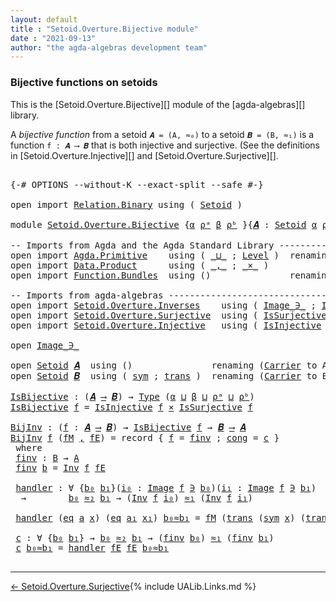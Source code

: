```yaml
---
layout: default
title : "Setoid.Overture.Bijective module"
date : "2021-09-13"
author: "the agda-algebras development team"
---
```


### <a id="bijective-functions-on-setoids">Bijective functions on setoids</a>

This is the [Setoid.Overture.Bijective][] module of the [agda-algebras][] library.

A *bijective function* from a setoid `𝑨 = (A, ≈₀)` to a setoid `𝑩 = (B, ≈₁)` is a function `f : 𝑨 ⟶ 𝑩` that is both injective and surjective. (See the definitions in [Setoid.Overture.Injective][] and [Setoid.Overture.Surjective][].

<pre class="Agda">

<a id="544" class="Symbol">{-#</a> <a id="548" class="Keyword">OPTIONS</a> <a id="556" class="Pragma">--without-K</a> <a id="568" class="Pragma">--exact-split</a> <a id="582" class="Pragma">--safe</a> <a id="589" class="Symbol">#-}</a>

<a id="594" class="Keyword">open</a> <a id="599" class="Keyword">import</a> <a id="606" href="Relation.Binary.html" class="Module">Relation.Binary</a> <a id="622" class="Keyword">using</a> <a id="628" class="Symbol">(</a> <a id="630" href="Relation.Binary.Bundles.html#1009" class="Record">Setoid</a> <a id="637" class="Symbol">)</a>

<a id="640" class="Keyword">module</a> <a id="647" href="Setoid.Overture.Bijective.html" class="Module">Setoid.Overture.Bijective</a> <a id="673" class="Symbol">{</a><a id="674" href="Setoid.Overture.Bijective.html#674" class="Bound">α</a> <a id="676" href="Setoid.Overture.Bijective.html#676" class="Bound">ρᵃ</a> <a id="679" href="Setoid.Overture.Bijective.html#679" class="Bound">β</a> <a id="681" href="Setoid.Overture.Bijective.html#681" class="Bound">ρᵇ</a> <a id="684" class="Symbol">}{</a><a id="686" href="Setoid.Overture.Bijective.html#686" class="Bound">𝑨</a> <a id="688" class="Symbol">:</a> <a id="690" href="Relation.Binary.Bundles.html#1009" class="Record">Setoid</a> <a id="697" href="Setoid.Overture.Bijective.html#674" class="Bound">α</a> <a id="699" href="Setoid.Overture.Bijective.html#676" class="Bound">ρᵃ</a><a id="701" class="Symbol">}{</a><a id="703" href="Setoid.Overture.Bijective.html#703" class="Bound">𝑩</a> <a id="705" class="Symbol">:</a> <a id="707" href="Relation.Binary.Bundles.html#1009" class="Record">Setoid</a> <a id="714" href="Setoid.Overture.Bijective.html#679" class="Bound">β</a> <a id="716" href="Setoid.Overture.Bijective.html#681" class="Bound">ρᵇ</a><a id="718" class="Symbol">}</a> <a id="720" class="Keyword">where</a>

<a id="727" class="Comment">-- Imports from Agda and the Agda Standard Library --------------------------</a>
<a id="805" class="Keyword">open</a> <a id="810" class="Keyword">import</a> <a id="817" href="Agda.Primitive.html" class="Module">Agda.Primitive</a>    <a id="835" class="Keyword">using</a> <a id="841" class="Symbol">(</a> <a id="843" href="Agda.Primitive.html#810" class="Primitive Operator">_⊔_</a> <a id="847" class="Symbol">;</a> <a id="849" href="Agda.Primitive.html#597" class="Postulate">Level</a> <a id="855" class="Symbol">)</a>  <a id="858" class="Keyword">renaming</a> <a id="867" class="Symbol">(</a> <a id="869" href="Agda.Primitive.html#326" class="Primitive">Set</a> <a id="873" class="Symbol">to</a> <a id="876" class="Primitive">Type</a> <a id="881" class="Symbol">)</a>
<a id="883" class="Keyword">open</a> <a id="888" class="Keyword">import</a> <a id="895" href="Data.Product.html" class="Module">Data.Product</a>      <a id="913" class="Keyword">using</a> <a id="919" class="Symbol">(</a> <a id="921" href="Agda.Builtin.Sigma.html#236" class="InductiveConstructor Operator">_,_</a> <a id="925" class="Symbol">;</a> <a id="927" href="Data.Product.html#1167" class="Function Operator">_×_</a> <a id="931" class="Symbol">)</a>
<a id="933" class="Keyword">open</a> <a id="938" class="Keyword">import</a> <a id="945" href="Function.Bundles.html" class="Module">Function.Bundles</a>  <a id="963" class="Keyword">using</a> <a id="969" class="Symbol">()</a>               <a id="986" class="Keyword">renaming</a> <a id="995" class="Symbol">(</a> <a id="997" href="Function.Bundles.html#1868" class="Record">Func</a> <a id="1002" class="Symbol">to</a> <a id="1005" class="Record">_⟶_</a> <a id="1009" class="Symbol">)</a>

<a id="1012" class="Comment">-- Imports from agda-algebras -----------------------------------------------</a>
<a id="1090" class="Keyword">open</a> <a id="1095" class="Keyword">import</a> <a id="1102" href="Setoid.Overture.Inverses.html" class="Module">Setoid.Overture.Inverses</a>    <a id="1130" class="Keyword">using</a> <a id="1136" class="Symbol">(</a> <a id="1138" href="Setoid.Overture.Inverses.html#1876" class="Datatype Operator">Image_∋_</a> <a id="1147" class="Symbol">;</a> <a id="1149" href="Setoid.Overture.Inverses.html#4381" class="Function">Inv</a> <a id="1153" class="Symbol">)</a>
<a id="1155" class="Keyword">open</a> <a id="1160" class="Keyword">import</a> <a id="1167" href="Setoid.Overture.Surjective.html" class="Module">Setoid.Overture.Surjective</a>  <a id="1195" class="Keyword">using</a> <a id="1201" class="Symbol">(</a> <a id="1203" href="Setoid.Overture.Surjective.html#2049" class="Function">IsSurjective</a> <a id="1216" class="Symbol">)</a>
<a id="1218" class="Keyword">open</a> <a id="1223" class="Keyword">import</a> <a id="1230" href="Setoid.Overture.Injective.html" class="Module">Setoid.Overture.Injective</a>   <a id="1258" class="Keyword">using</a> <a id="1264" class="Symbol">(</a> <a id="1266" href="Setoid.Overture.Injective.html#2190" class="Function">IsInjective</a> <a id="1278" class="Symbol">)</a>

<a id="1281" class="Keyword">open</a> <a id="1286" href="Setoid.Overture.Inverses.html#1876" class="Module Operator">Image_∋_</a>

<a id="1296" class="Keyword">open</a> <a id="1301" href="Relation.Binary.Bundles.html#1009" class="Module">Setoid</a> <a id="1308" href="Setoid.Overture.Bijective.html#686" class="Bound">𝑨</a>  <a id="1311" class="Keyword">using</a> <a id="1317" class="Symbol">()</a>               <a id="1334" class="Keyword">renaming</a> <a id="1343" class="Symbol">(</a><a id="1344" href="Relation.Binary.Bundles.html#1072" class="Field">Carrier</a> <a id="1352" class="Symbol">to</a> <a id="1355" class="Field">A</a><a id="1356" class="Symbol">;</a> <a id="1358" href="Relation.Binary.Bundles.html#1098" class="Field Operator">_≈_</a> <a id="1362" class="Symbol">to</a> <a id="1365" class="Field Operator">_≈₁_</a><a id="1369" class="Symbol">)</a>
<a id="1371" class="Keyword">open</a> <a id="1376" href="Relation.Binary.Bundles.html#1009" class="Module">Setoid</a> <a id="1383" href="Setoid.Overture.Bijective.html#703" class="Bound">𝑩</a>  <a id="1386" class="Keyword">using</a> <a id="1392" class="Symbol">(</a> <a id="1394" href="Relation.Binary.Structures.html#1594" class="Function">sym</a> <a id="1398" class="Symbol">;</a> <a id="1400" href="Relation.Binary.Structures.html#1620" class="Function">trans</a> <a id="1406" class="Symbol">)</a>  <a id="1409" class="Keyword">renaming</a> <a id="1418" class="Symbol">(</a><a id="1419" href="Relation.Binary.Bundles.html#1072" class="Field">Carrier</a> <a id="1427" class="Symbol">to</a> <a id="1430" class="Field">B</a><a id="1431" class="Symbol">;</a> <a id="1433" href="Relation.Binary.Bundles.html#1098" class="Field Operator">_≈_</a> <a id="1437" class="Symbol">to</a> <a id="1440" class="Field Operator">_≈₂_</a><a id="1444" class="Symbol">)</a>

<a id="IsBijective"></a><a id="1447" href="Setoid.Overture.Bijective.html#1447" class="Function">IsBijective</a> <a id="1459" class="Symbol">:</a> <a id="1461" class="Symbol">(</a><a id="1462" href="Setoid.Overture.Bijective.html#686" class="Bound">𝑨</a> <a id="1464" href="Setoid.Overture.Bijective.html#1005" class="Record Operator">⟶</a> <a id="1466" href="Setoid.Overture.Bijective.html#703" class="Bound">𝑩</a><a id="1467" class="Symbol">)</a> <a id="1469" class="Symbol">→</a> <a id="1471" href="Setoid.Overture.Bijective.html#876" class="Primitive">Type</a> <a id="1476" class="Symbol">(</a><a id="1477" href="Setoid.Overture.Bijective.html#674" class="Bound">α</a> <a id="1479" href="Agda.Primitive.html#810" class="Primitive Operator">⊔</a> <a id="1481" href="Setoid.Overture.Bijective.html#679" class="Bound">β</a> <a id="1483" href="Agda.Primitive.html#810" class="Primitive Operator">⊔</a> <a id="1485" href="Setoid.Overture.Bijective.html#676" class="Bound">ρᵃ</a> <a id="1488" href="Agda.Primitive.html#810" class="Primitive Operator">⊔</a> <a id="1490" href="Setoid.Overture.Bijective.html#681" class="Bound">ρᵇ</a><a id="1492" class="Symbol">)</a>
<a id="1494" href="Setoid.Overture.Bijective.html#1447" class="Function">IsBijective</a> <a id="1506" href="Setoid.Overture.Bijective.html#1506" class="Bound">f</a> <a id="1508" class="Symbol">=</a> <a id="1510" href="Setoid.Overture.Injective.html#2190" class="Function">IsInjective</a> <a id="1522" href="Setoid.Overture.Bijective.html#1506" class="Bound">f</a> <a id="1524" href="Data.Product.html#1167" class="Function Operator">×</a> <a id="1526" href="Setoid.Overture.Surjective.html#2049" class="Function">IsSurjective</a> <a id="1539" href="Setoid.Overture.Bijective.html#1506" class="Bound">f</a>

<a id="BijInv"></a><a id="1542" href="Setoid.Overture.Bijective.html#1542" class="Function">BijInv</a> <a id="1549" class="Symbol">:</a> <a id="1551" class="Symbol">(</a><a id="1552" href="Setoid.Overture.Bijective.html#1552" class="Bound">f</a> <a id="1554" class="Symbol">:</a> <a id="1556" href="Setoid.Overture.Bijective.html#686" class="Bound">𝑨</a> <a id="1558" href="Setoid.Overture.Bijective.html#1005" class="Record Operator">⟶</a> <a id="1560" href="Setoid.Overture.Bijective.html#703" class="Bound">𝑩</a><a id="1561" class="Symbol">)</a> <a id="1563" class="Symbol">→</a> <a id="1565" href="Setoid.Overture.Bijective.html#1447" class="Function">IsBijective</a> <a id="1577" href="Setoid.Overture.Bijective.html#1552" class="Bound">f</a> <a id="1579" class="Symbol">→</a> <a id="1581" href="Setoid.Overture.Bijective.html#703" class="Bound">𝑩</a> <a id="1583" href="Setoid.Overture.Bijective.html#1005" class="Record Operator">⟶</a> <a id="1585" href="Setoid.Overture.Bijective.html#686" class="Bound">𝑨</a>
<a id="1587" href="Setoid.Overture.Bijective.html#1542" class="Function">BijInv</a> <a id="1594" href="Setoid.Overture.Bijective.html#1594" class="Bound">f</a> <a id="1596" class="Symbol">(</a><a id="1597" href="Setoid.Overture.Bijective.html#1597" class="Bound">fM</a> <a id="1600" href="Agda.Builtin.Sigma.html#236" class="InductiveConstructor Operator">,</a> <a id="1602" href="Setoid.Overture.Bijective.html#1602" class="Bound">fE</a><a id="1604" class="Symbol">)</a> <a id="1606" class="Symbol">=</a> <a id="1608" class="Keyword">record</a> <a id="1615" class="Symbol">{</a> <a id="1617" href="Function.Bundles.html#1919" class="Field">f</a> <a id="1619" class="Symbol">=</a> <a id="1621" href="Setoid.Overture.Bijective.html#1647" class="Function">finv</a> <a id="1626" class="Symbol">;</a> <a id="1628" href="Function.Bundles.html#1938" class="Field">cong</a> <a id="1633" class="Symbol">=</a> <a id="1635" href="Setoid.Overture.Bijective.html#1862" class="Function">c</a> <a id="1637" class="Symbol">}</a>
 <a id="1640" class="Keyword">where</a>
 <a id="1647" href="Setoid.Overture.Bijective.html#1647" class="Function">finv</a> <a id="1652" class="Symbol">:</a> <a id="1654" href="Setoid.Overture.Bijective.html#1430" class="Field">B</a> <a id="1656" class="Symbol">→</a> <a id="1658" href="Setoid.Overture.Bijective.html#1355" class="Function">A</a>
 <a id="1661" href="Setoid.Overture.Bijective.html#1647" class="Function">finv</a> <a id="1666" href="Setoid.Overture.Bijective.html#1666" class="Bound">b</a> <a id="1668" class="Symbol">=</a> <a id="1670" href="Setoid.Overture.Inverses.html#4381" class="Function">Inv</a> <a id="1674" href="Setoid.Overture.Bijective.html#1594" class="Bound">f</a> <a id="1676" href="Setoid.Overture.Bijective.html#1602" class="Bound">fE</a>

 <a id="1681" href="Setoid.Overture.Bijective.html#1681" class="Function">handler</a> <a id="1689" class="Symbol">:</a> <a id="1691" class="Symbol">∀</a> <a id="1693" class="Symbol">{</a><a id="1694" href="Setoid.Overture.Bijective.html#1694" class="Bound">b₀</a> <a id="1697" href="Setoid.Overture.Bijective.html#1697" class="Bound">b₁</a><a id="1699" class="Symbol">}(</a><a id="1701" href="Setoid.Overture.Bijective.html#1701" class="Bound">i₀</a> <a id="1704" class="Symbol">:</a> <a id="1706" href="Setoid.Overture.Inverses.html#1876" class="Datatype Operator">Image</a> <a id="1712" href="Setoid.Overture.Bijective.html#1594" class="Bound">f</a> <a id="1714" href="Setoid.Overture.Inverses.html#1876" class="Datatype Operator">∋</a> <a id="1716" href="Setoid.Overture.Bijective.html#1694" class="Bound">b₀</a><a id="1718" class="Symbol">)(</a><a id="1720" href="Setoid.Overture.Bijective.html#1720" class="Bound">i₁</a> <a id="1723" class="Symbol">:</a> <a id="1725" href="Setoid.Overture.Inverses.html#1876" class="Datatype Operator">Image</a> <a id="1731" href="Setoid.Overture.Bijective.html#1594" class="Bound">f</a> <a id="1733" href="Setoid.Overture.Inverses.html#1876" class="Datatype Operator">∋</a> <a id="1735" href="Setoid.Overture.Bijective.html#1697" class="Bound">b₁</a><a id="1737" class="Symbol">)</a>
  <a id="1741" class="Symbol">→</a>        <a id="1750" href="Setoid.Overture.Bijective.html#1694" class="Bound">b₀</a> <a id="1753" href="Setoid.Overture.Bijective.html#1440" class="Field Operator">≈₂</a> <a id="1756" href="Setoid.Overture.Bijective.html#1697" class="Bound">b₁</a> <a id="1759" class="Symbol">→</a> <a id="1761" class="Symbol">(</a><a id="1762" href="Setoid.Overture.Inverses.html#4381" class="Function">Inv</a> <a id="1766" href="Setoid.Overture.Bijective.html#1594" class="Bound">f</a> <a id="1768" href="Setoid.Overture.Bijective.html#1701" class="Bound">i₀</a><a id="1770" class="Symbol">)</a> <a id="1772" href="Setoid.Overture.Bijective.html#1365" class="Function Operator">≈₁</a> <a id="1775" class="Symbol">(</a><a id="1776" href="Setoid.Overture.Inverses.html#4381" class="Function">Inv</a> <a id="1780" href="Setoid.Overture.Bijective.html#1594" class="Bound">f</a> <a id="1782" href="Setoid.Overture.Bijective.html#1720" class="Bound">i₁</a><a id="1784" class="Symbol">)</a>

 <a id="1788" href="Setoid.Overture.Bijective.html#1681" class="Function">handler</a> <a id="1796" class="Symbol">(</a><a id="1797" href="Setoid.Overture.Inverses.html#1929" class="InductiveConstructor">eq</a> <a id="1800" href="Setoid.Overture.Bijective.html#1800" class="Bound">a</a> <a id="1802" href="Setoid.Overture.Bijective.html#1802" class="Bound">x</a><a id="1803" class="Symbol">)</a> <a id="1805" class="Symbol">(</a><a id="1806" href="Setoid.Overture.Inverses.html#1929" class="InductiveConstructor">eq</a> <a id="1809" href="Setoid.Overture.Bijective.html#1809" class="Bound">a₁</a> <a id="1812" href="Setoid.Overture.Bijective.html#1812" class="Bound">x₁</a><a id="1814" class="Symbol">)</a> <a id="1816" href="Setoid.Overture.Bijective.html#1816" class="Bound">b₀≈b₁</a> <a id="1822" class="Symbol">=</a> <a id="1824" href="Setoid.Overture.Bijective.html#1597" class="Bound">fM</a> <a id="1827" class="Symbol">(</a><a id="1828" href="Relation.Binary.Structures.html#1620" class="Function">trans</a> <a id="1834" class="Symbol">(</a><a id="1835" href="Relation.Binary.Structures.html#1594" class="Function">sym</a> <a id="1839" href="Setoid.Overture.Bijective.html#1802" class="Bound">x</a><a id="1840" class="Symbol">)</a> <a id="1842" class="Symbol">(</a><a id="1843" href="Relation.Binary.Structures.html#1620" class="Function">trans</a> <a id="1849" href="Setoid.Overture.Bijective.html#1816" class="Bound">b₀≈b₁</a> <a id="1855" href="Setoid.Overture.Bijective.html#1812" class="Bound">x₁</a><a id="1857" class="Symbol">))</a>

 <a id="1862" href="Setoid.Overture.Bijective.html#1862" class="Function">c</a> <a id="1864" class="Symbol">:</a> <a id="1866" class="Symbol">∀</a> <a id="1868" class="Symbol">{</a><a id="1869" href="Setoid.Overture.Bijective.html#1869" class="Bound">b₀</a> <a id="1872" href="Setoid.Overture.Bijective.html#1872" class="Bound">b₁</a><a id="1874" class="Symbol">}</a> <a id="1876" class="Symbol">→</a> <a id="1878" href="Setoid.Overture.Bijective.html#1869" class="Bound">b₀</a> <a id="1881" href="Setoid.Overture.Bijective.html#1440" class="Field Operator">≈₂</a> <a id="1884" href="Setoid.Overture.Bijective.html#1872" class="Bound">b₁</a> <a id="1887" class="Symbol">→</a> <a id="1889" class="Symbol">(</a><a id="1890" href="Setoid.Overture.Bijective.html#1647" class="Function">finv</a> <a id="1895" href="Setoid.Overture.Bijective.html#1869" class="Bound">b₀</a><a id="1897" class="Symbol">)</a> <a id="1899" href="Setoid.Overture.Bijective.html#1365" class="Function Operator">≈₁</a> <a id="1902" class="Symbol">(</a><a id="1903" href="Setoid.Overture.Bijective.html#1647" class="Function">finv</a> <a id="1908" href="Setoid.Overture.Bijective.html#1872" class="Bound">b₁</a><a id="1910" class="Symbol">)</a>
 <a id="1913" href="Setoid.Overture.Bijective.html#1862" class="Function">c</a> <a id="1915" href="Setoid.Overture.Bijective.html#1915" class="Bound">b₀≈b₁</a> <a id="1921" class="Symbol">=</a> <a id="1923" href="Setoid.Overture.Bijective.html#1681" class="Function">handler</a> <a id="1931" href="Setoid.Overture.Bijective.html#1602" class="Bound">fE</a> <a id="1934" href="Setoid.Overture.Bijective.html#1602" class="Bound">fE</a> <a id="1937" href="Setoid.Overture.Bijective.html#1915" class="Bound">b₀≈b₁</a>

</pre>

------------------------------------

<span style="float:left;">[← Setoid.Overture.Surjective](Setoid.Overture.Surjective.html)</span>

{% include UALib.Links.md %}

